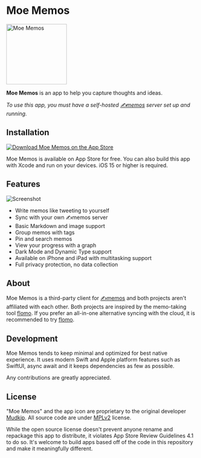 Moe Memos
=========

<img alt="Moe Memos" src="https://memos.moe/memos.png" width="160" height="160" />

**Moe Memos** is an app to help you capture thoughts and ideas.

*To use this app, you must have a self-hosted [✍️memos](https://github.com/usememos/memos) server set up and running.*

## Installation

[![Download Moe Memos on the App Store](https://linkmaker.itunes.apple.com/images/badges/en-us/badge_appstore-lrg.svg)](https://apps.apple.com/app/moe-memos/id1643902185)

Moe Memos is available on App Store for free. You can also build this app with Xcode and run on your devices. iOS 15 or higher is required.

## Features

![Screenshot](https://memos.moe/screenshot.png)

- Write memos like tweeting to yourself
- Sync with your own ✍️memos server
- Basic Markdown and image support
- Group memos with tags
- Pin and search memos
- View your progress with a graph
- Dark Mode and Dynamic Type support
- Available on iPhone and iPad with multitasking support
- Full privacy protection, no data collection

## About

Moe Memos is a third-party client for [✍️memos](https://github.com/usememos/memos) and both projects aren't affiliated with each other. Both projects are inspired by the memo-taking tool [flomo](https://flomoapp.com/). If you prefer an all-in-one alternative syncing with the cloud, it is recommended to try [flomo](https://flomoapp.com/).

## Development

Moe Memos tends to keep minimal and optimized for best native experience. It uses modern Swift and Apple platform features such as SwiftUI, async await and it keeps dependencies as few as possible.

Any contributions are greatly appreciated.

## License

"Moe Memos" and the app icon are proprietary to the original developer [Mudkip](https://github.com/mudkipme). All source code are under [MPLv2](LICENSE) license.

While the open source license doesn't prevent anyone rename and repackage this app to distribute, it violates App Store Review Guidelines 4.1 to do so. It's welcome to build apps based off of the code in this repository and make it meaningfully different.